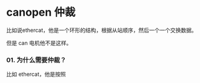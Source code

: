 # canopen 仲裁

比如说ethercat，他是一个环形的结构，根据从站顺序，然后一个一个交换数据。

但是 can 电机他不是这样。



### 01. 为什么需要仲裁？

比如 ethercat，他是按照


